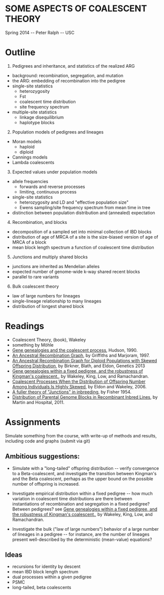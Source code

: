 SOME ASPECTS OF COALESCENT THEORY
=================================

Spring 2014 -- Peter Ralph -- USC 


Outline
=======

1. Pedigrees and inheritance, and statistics of the realized ARG
  * background: recombination, segregation, and mutation
  * the ARG: embedding of recombination into the pedigree 
  * single-site statistics
    + heterozygosity
    + Fst
    + coalescent time distribution
    + site frequency spectrum
  * multiple-site statistics
    + linkage disequilibrium
    + haplotype blocks  
2. Population models of pedigrees and lineages
  * Moran models
    + haploid
    + diploid
  * Cannings models
  * Lambda coalescents
3. Expected values under population models
  * allele frequencies
    + forwards and reverse processes
    + limiting, continuous process
  * single-site statistics
    + heterozygosity and LD and "effective population size"
    + Ewens sampling/site frequency spectrum from mean time in tree
  * distinction between population distribution and (annealed) expectation
4. Recombination, and blocks
  * decomposition of a sampled set into minimal collection of IBD blocks
  * distribution of age of MRCA of a site is the size-biased version of age of MRCA of a block
  * mean block length spectrum a function of coalescent time distribution
5. Junctions and multiply shared blocks
  * junctions are inherited as Mendelian alleles
  * expected number of genome-wide k-way shared recent blocks
  * parallel to rare variants
6. Bulk coalescent theory
  * law of large numbers for lineages
  * single-lineage relationship to many lineages
  * distribution of longest shared block



Readings
========

- Coalescent Theory, (book), Wakeley
- something by Möhle
- [Gene genealogies and the coalescent process](http://web.eve.ucdavis.edu/pbg298/pdfs/Hudson_OxfordSurveysEvolBiol_1991.pdf), Hudson, 1990.
- [An Ancestral Recombination Graph](http://www.math.canterbury.ac.nz/~r.sainudiin/recomb/ima.pdf), by Griffiths and Marjoram, 1997.
- [An Ancestral Recombination Graph for Diploid Populations with Skewed Offspring Distribution](http://www.genetics.org/content/193/1/255.abstract), by Birkner, Blath, and Eldon, Genetics 2013
- [Gene genealogies within a fixed pedigree, and the robustness of Kingman's coalescent.](http://www.ncbi.nlm.nih.gov/pubmed/22234858), by Wakeley, King, Low, and Ramachandran.
- [Coalescent Processes When the Distribution of Offspring Number Among Individuals Is Highly Skewed](http://www.genetics.org/content/172/4/2621.full), by Eldon and Wakeley, 2006.
- [A fuller theory of "Junctions" in inbreeding](http://dx.doi.org/10.1038/hdy.1954.17), by Fisher 1954.
- [Distribution of Parental Genome Blocks in Recombinant Inbred Lines](http://www.ncbi.nlm.nih.gov/pmc/articles/PMC3189807/), by Martin and Hospital, 2011.


Assignments
===========

Simulate something from the course, with write-up of methods and results, including code and graphs (submit via git)


Ambitious suggestions:
------------

+ Simulate with a "long-tailed" offspring distribution -- verify convergence to a Beta-coalescent, and investigate the transition between Kingman's and the Beta coalescent, perhaps as the upper bound on the possible number of offspring is increased.

+ Investigate empirical distribution within a fixed pedigree -- how much variation in coalescent time distributions are there between instantiations of recombination and segregation in a fixed pedigree?  Between pedigrees?
  see [Gene genealogies within a fixed pedigree, and the robustness of Kingman's coalescent.](http://www.ncbi.nlm.nih.gov/pubmed/22234858), by Wakeley, King, Low, and Ramachandran.

+ Investigate the bulk ("law of large numbers") behavior of a large number of lineages in a pedigree -- for instance, are the number of lineages present well-described by the deterministic (mean-value) equations?


Ideas
-----

- recursions for identity by descent
- mean IBD block length spectrum
- dual processes within a given pedigree
- PSMC
- long-tailed, beta coalescents
